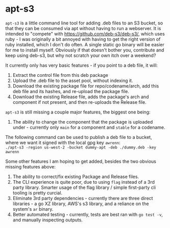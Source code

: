 # apt-s3

`apt-s3` is a little command line tool for adding .deb files to an S3 bucket, so that they can be consumed via apt without having to run a webserver.
It is intended to "compete" with https://github.com/deb-s3/deb-s3/, which uses ruby - I was originally a bit annoyed with having to get the right version of ruby installed, which I don't do often. A single static go binary will be easier for me to install myself. Obviously if that doesn't bother you, contribute and keep using deb-s3, but why not scratch your own itch over a weekend?

It currently only has very basic features - if you point to a deb file, it will:

1. Extract the control file from this deb package
2. Upload the .deb file to the asset pool, without indexing it.
3. Download the existing package file for repo/codename/arch, add this deb file and its hashes, and re-upload the package file.
4. Download the existing Release file, adds the package's arch and component if not present, and then re-uploads the Release file.

`apt-s3` is still missing a couple major features, the biggest one being:

1. The ability to change the component that the package is uploaded under - currently only `main` for a component and `stable` for a codename.

The following command can be used to publish a deb file to a bucket, where we want it signed with the local gpg key `awrenn`:  
`./apt-s3 -region us-west-2 -bucket dummy-apt -deb ./dummy.deb -key awrenn`  


Some other features I am hoping to get added, besides the two obvious missing features above:   
1. The ability to correct/fix existing Package and Release files.  
2. The CLI experience is quite poor, due to using `flag` instead of a 3rd party library. Smarter usage of the flag library / simple first-party cli tooling is pretty curcial.  
3. Eliminate 3rd party dependencies - currently there are three direct libraries - a go XZ library, AWS's s3 library, and a reliance on the system's `ar` binary.   
4. Better automated testing - currently, tests are best ran with `go test -v`, and manually inspecting outputs.  
